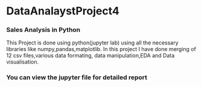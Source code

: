 # DataAnalaystProject4
### Sales Analysis in Python
This Project is done using python(jupyter lab) using all the necessary libraries like numpy,pandas,matplotlib.
In this project I have done merging of 12 csv files,various data formating, data manipulation,EDA and Data visualisation.
### You can view the jupyter file for detailed report 
